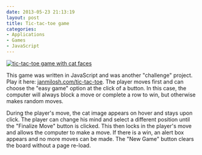 ```yaml
---
date: 2013-05-23 21:13:19
layout: post
title: Tic-tac-toe game
categories:
- Applications
- Games
- JavaScript
---
```


[![tic-tac-toe game with cat faces]({{site.url}}{{base.url}}/images/kitty-tac-toe.png)](http://janmilosh.com/tic-tac-toe)

This game was written in JavaScript and was another "challenge" project. Play it here: [janmilosh.com/tic-tac-toe](http://janmilosh.com/tic-tac-toe). The player moves first and can choose the "easy game" option at the click of a button. In this case, the computer will always block a move or complete a row to win, but otherwise makes random moves.

During the player's move, the cat image appears on hover and stays upon click. The player can change his mind and select a different position until the "Finalize Move" button is clicked. This then locks in the player's move and allows the computer to make a move. If there is a win, an alert box appears and no more moves can be made. The "New Game" button clears the board without a page re-load.
